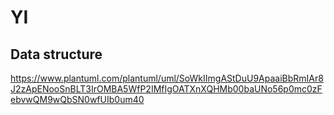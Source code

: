 # YI
## Data structure
https://www.plantuml.com/plantuml/uml/SoWkIImgAStDuU9ApaaiBbRmIAr8J2zApENooSnBLT3IrOMBA5WfP2IMfIgOATXnXQHMb00baUNo56p0mc0zFebvwQM9wQbSN0wfUIb0um40